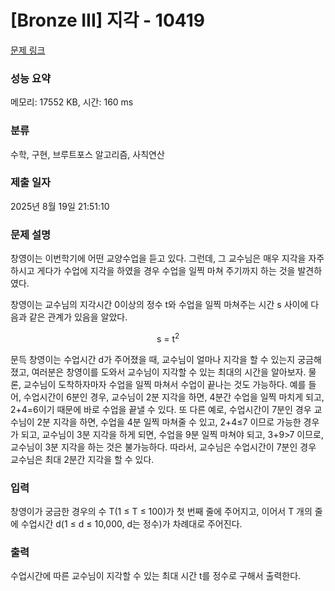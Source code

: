 # [Bronze III] 지각 - 10419 

[문제 링크](https://www.acmicpc.net/problem/10419) 

### 성능 요약

메모리: 17552 KB, 시간: 160 ms

### 분류

수학, 구현, 브루트포스 알고리즘, 사칙연산

### 제출 일자

2025년 8월 19일 21:51:10

### 문제 설명

<p>창영이는 이번학기에 어떤 교양수업을 듣고 있다. 그런데, 그 교수님은 매우 지각을 자주 하시고 게다가 수업에 지각을 하였을 경우 수업을 일찍 마쳐 주기까지 하는 것을 발견하였다.</p>

<p>창영이는 교수님의 지각시간 0이상의 정수 t와 수업을 일찍 마쳐주는 시간 s 사이에 다음과 같은 관계가 있음을 알았다.</p>

<p style="text-align:center">s = t<sup>2</sup></p>

<p>문득 창영이는 수업시간 d가 주어졌을 때, 교수님이 얼마나 지각을 할 수 있는지 궁금해졌고, 여러분은 창영이를 도와서 교수님이 지각할 수 있는 최대의 시간을 알아보자. 물론, 교수님이 도착하자마자 수업을 일찍 마쳐서 수업이 끝나는 것도 가능하다. 예를 들어, 수업시간이 6분인 경우, 교수님이 2분 지각을 하면, 4분간 수업을 일찍 마치게 되고, 2+4=6이기 때문에 바로 수업을 끝낼 수 있다. 또 다른 예로, 수업시간이 7분인 경우 교수님이 2분 지각을 하면, 수업을 4분 일찍 마쳐줄 수 있고, 2+4≤7 이므로 가능한 경우가 되고, 교수님이 3분 지각을 하게 되면, 수업을 9분 일찍 마쳐야 되고, 3+9>7 이므로, 교수님이 3분 지각을 하는 것은 불가능하다. 따라서, 교수님은 수업시간이 7분인 경우 교수님은 최대 2분간 지각을 할 수 있다.</p>

### 입력 

 <p>창영이가 궁금한 경우의 수 T(1 ≤ T ≤ 100)가 첫 번째 줄에 주어지고, 이어서 T 개의 줄에 수업시간 d(1 ≤ d ≤ 10,000, d는 정수)가 차례대로 주어진다.</p>

### 출력 

 <p>수업시간에 따른 교수님이 지각할 수 있는 최대 시간 t를 정수로 구해서 출력한다.</p>

